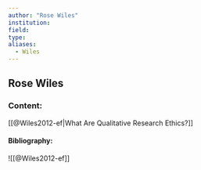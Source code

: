 ```yaml
---
author: "Rose Wiles"
institution:
field:
type:
aliases:
  - Wiles
---
```


## Rose Wiles

### Content:
[[@Wiles2012-ef|What Are Qualitative Research Ethics?]]

#### Bibliography:

![[@Wiles2012-ef]]